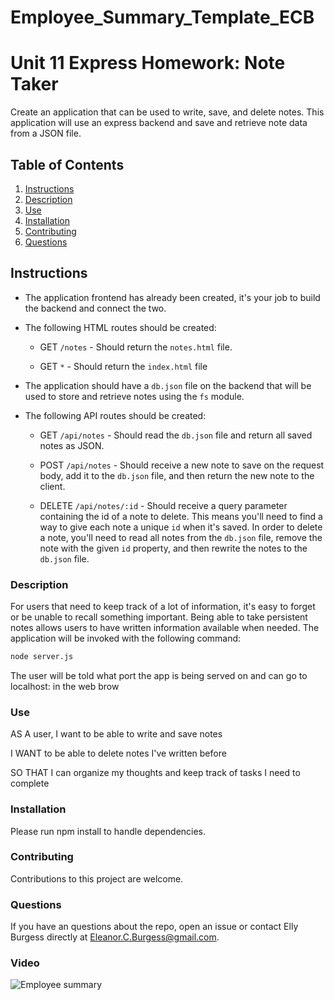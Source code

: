 # Employee_Summary_Template_ECB

# Unit 11 Express Homework: Note Taker

Create an application that can be used to write, save, and delete notes. This application will use an express backend and save and retrieve note data from a JSON file.

## Table of Contents

1. [Instructions](#instructions)
2. [Description](#description)
3. [Use](#use)
4. [Installation](#installation)
5. [Contributing](#contributing)
6. [Questions](#questions)

## Instructions

- The application frontend has already been created, it's your job to build the backend and connect the two.

- The following HTML routes should be created:

  - GET `/notes` - Should return the `notes.html` file.

  - GET `*` - Should return the `index.html` file

- The application should have a `db.json` file on the backend that will be used to store and retrieve notes using the `fs` module.

- The following API routes should be created:

  - GET `/api/notes` - Should read the `db.json` file and return all saved notes as JSON.

  - POST `/api/notes` - Should receive a new note to save on the request body, add it to the `db.json` file, and then return the new note to the client.

  - DELETE `/api/notes/:id` - Should receive a query parameter containing the id of a note to delete. This means you'll need to find a way to give each note a unique `id` when it's saved. In order to delete a note, you'll need to read all notes from the `db.json` file, remove the note with the given `id` property, and then rewrite the notes to the `db.json` file.

### Description

For users that need to keep track of a lot of information, it's easy to forget or be unable to recall something important. Being able to take persistent notes allows users to have written information available when needed. The application will be invoked with the following command:

```sh
node server.js
```

The user will be told what port the app is being served on and can go to localhost: in the web brow

### Use

AS A user, I want to be able to write and save notes

I WANT to be able to delete notes I've written before

SO THAT I can organize my thoughts and keep track of tasks I need to complete

### Installation

Please run npm install to handle dependencies.

### Contributing

Contributions to this project are welcome.

### Questions

If you have an questions about the repo, open an issue or contact Elly Burgess directly at Eleanor.C.Burgess@gmail.com.

### Video

![Employee summary](.public/assets/images/screenshot.png)
